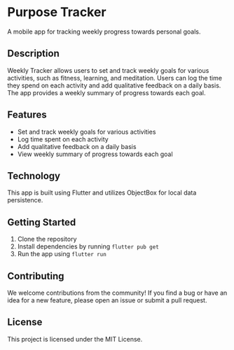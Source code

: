# Purpose Tracker

A mobile app for tracking weekly progress towards personal goals.

## Description

Weekly Tracker allows users to set and track weekly goals for various activities, such as fitness, learning, and meditation. Users can log the time they spend on each activity and add qualitative feedback on a daily basis. The app provides a weekly summary of progress towards each goal.

## Features

- Set and track weekly goals for various activities
- Log time spent on each activity
- Add qualitative feedback on a daily basis
- View weekly summary of progress towards each goal

## Technology

This app is built using Flutter and utilizes ObjectBox for local data persistence.

## Getting Started

1. Clone the repository
2. Install dependencies by running `flutter pub get`
3. Run the app using `flutter run`

## Contributing

We welcome contributions from the community! If you find a bug or have an idea for a new feature, please open an issue or submit a pull request.

## License

This project is licensed under the MIT License.

